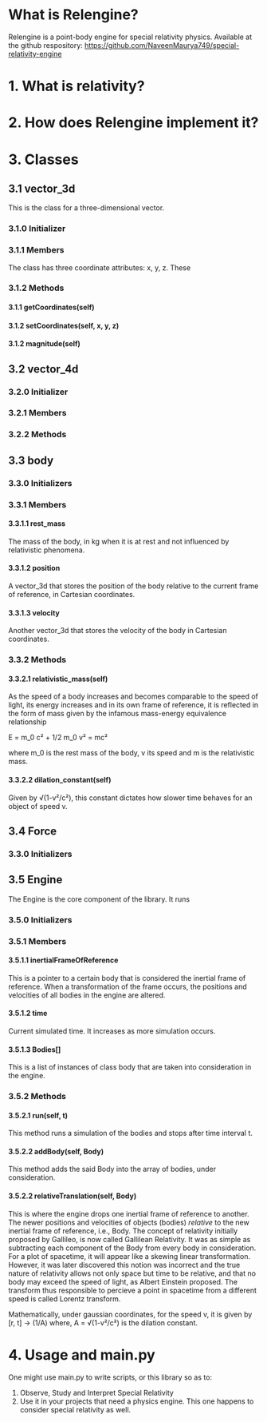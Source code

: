 # What is Relengine?
Relengine is a point-body engine for special relativity physics.
Available at the github respository: https://github.com/NaveenMaurya749/special-relativity-engine
# 1. What is relativity?
# 2. How does Relengine implement it?
# 3. Classes

## 3.1 vector_3d
This is the class for a three-dimensional vector.
### 3.1.0 Initializer
### 3.1.1 Members
The class has three coordinate attributes: x, y, z.
These 
### 3.1.2 Methods
#### 3.1.1 getCoordinates(self)
#### 3.1.2 setCoordinates(self, x, y, z)
#### 3.1.2 magnitude(self)

## 3.2 vector_4d
### 3.2.0 Initializer
### 3.2.1 Members
### 3.2.2 Methods

## 3.3 body
### 3.3.0 Initializers

### 3.3.1 Members
#### 3.3.1.1 rest_mass
The mass of the body, in kg when it is at rest and not influenced by relativistic phenomena.

#### 3.3.1.2 position
A vector_3d that stores the position of the body relative to the current frame of reference, in Cartesian coordinates.

#### 3.3.1.3 velocity
Another vector_3d that stores the velocity of the body in Cartesian coordinates.


### 3.3.2 Methods
#### 3.3.2.1 relativistic_mass(self)
As the speed of a body increases and becomes comparable to the speed of light, its energy increases and in its own frame of reference, it is reflected in the form of mass given by the infamous mass-energy equivalence relationship

E = m_0 c² + 1/2 m_0 v² = mc²

where m_0 is the rest mass of the body, v its speed and m is the relativistic mass.

#### 3.3.2.2 dilation_constant(self)
Given by √(1-v²/c²), this constant dictates how slower time behaves for an object of speed v.

## 3.4 Force
### 3.3.0 Initializers

## 3.5 Engine
The Engine is the core component of the library.
It runs 

### 3.5.0 Initializers
### 3.5.1 Members
#### 3.5.1.1 inertialFrameOfReference
This is a pointer to a certain body that is considered the inertial frame of reference. When a transformation of the frame occurs, the positions and velocities of all bodies in the engine are altered.

#### 3.5.1.2 time
Current simulated time. It increases as more simulation occurs.

#### 3.5.1.3 Bodies[]
This is a list of instances of class body that are taken into consideration in the engine.

### 3.5.2 Methods
#### 3.5.2.1 run(self, t)
This method runs a simulation of the bodies and stops after time interval t.

#### 3.5.2.2 addBody(self, Body)
This method adds the said Body into the array of bodies, under consideration.

#### 3.5.2.2 relativeTranslation(self, Body)
This is where the engine drops one inertial frame of reference to another. The newer positions and velocities of objects (bodies) *relative* to the new inertial frame of reference, i.e., Body.
The concept of relativity initially proposed by Gallileo, is now called Gallilean Relativity.
It was as simple as subtracting each component of the Body from every body in consideration.
For a plot of spacetime, it will appear like a skewing linear transformation.
However, it was later discovered this notion was incorrect and the true nature of relativity allows not only space but time to be relative, and that no body may exceed the speed of light, as Albert Einstein proposed. The transform thus responsible to percieve a point in spacetime from a different speed is called Lorentz transform.

Mathematically, under gaussian coordinates, for the speed v, it is given by
[r, t] -> (1/A) 
where, A = √(1-v²/c²) is the dilation constant.

# 4. Usage and main.py
One might use main.py to write scripts, or this library so as to:
1. Observe, Study and Interpret Special Relativity
2. Use it in your projects that need a physics engine. This one happens to consider special relativity as well.
